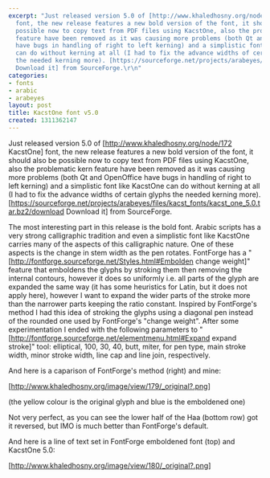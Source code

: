 ```yaml
---
excerpt: "Just released version 5.0 of [http://www.khaledhosny.org/node/172 KacstOne]
  font, the new release features a new bold version of the font, it should also be
  possible now to copy text from PDF files using KacstOne, also the problematic kern
  feature have been removed as it was causing more problems (both Qt and OpenOffice
  have bugs in handling of right to left kerning) and a simplistic font like KacstOne
  can do without kerning at all (I had to fix the advance widths of certain glyphs
  the needed kerning more). [https://sourceforge.net/projects/arabeyes/files/kacst_fonts/kacst_one_5.0.tar.bz2/download
  Download it] from SourceForge.\r\n"
categories:
- fonts
- arabic
- arabeyes
layout: post
title: KacstOne font v5.0
created: 1311362147
---
```

Just released version 5.0 of [http://www.khaledhosny.org/node/172 KacstOne] font, the new release features a new bold version of the font, it should also be possible now to copy text from PDF files using KacstOne, also the problematic kern feature have been removed as it was causing more problems (both Qt and OpenOffice have bugs in handling of right to left kerning) and a simplistic font like KacstOne can do without kerning at all (I had to fix the advance widths of certain glyphs the needed kerning more). [https://sourceforge.net/projects/arabeyes/files/kacst_fonts/kacst_one_5.0.tar.bz2/download Download it] from SourceForge.
<!--break-->
The most interesting part in this release is the bold font. Arabic scripts has a very strong calligraphic tradition and even a simplistic font like KacstOne carries many of the aspects of this calligraphic nature. One of these aspects is the change in stem width as the pen rotates. FontForge has a "[http://fontforge.sourceforge.net/Styles.html#Embolden change weight]" feature that emboldens the glyphs by stroking them then removing the internal contours, however it does so uniformly i.e. all parts of the glyph are expanded the same way (it has some heuristics for Latin, but it does not apply here), however I want to expand the wider parts of the stroke more than the narrower parts keeping the ratio constant. Inspired by FontForge's method I had this idea of stroking the glyphs using a diagonal pen instead of the rounded one used by FontForge's "change weight". After some experimentation I ended with the following parameters to "[http://fontforge.sourceforge.net/elementmenu.html#Expand expand stroke]" tool: elliptical, 100, 30, 40, butt, miter, for pen type, main stroke width, minor stroke width, line cap and line join, respectively.

And here is a caparison of FontForge's method (right) and mine:

[http://www.khaledhosny.org/image/view/179/_original?.png]

(the yellow colour is the original glyph and blue is the emboldened one)

Not very perfect, as you can see the lower half of the Haa (bottom row) got it reversed, but IMO is much better than FontForge's default. 

And here is a line of text set in FontForge emboldened font (top) and KacstOne 5.0:

[http://www.khaledhosny.org/image/view/180/_original?.png]

